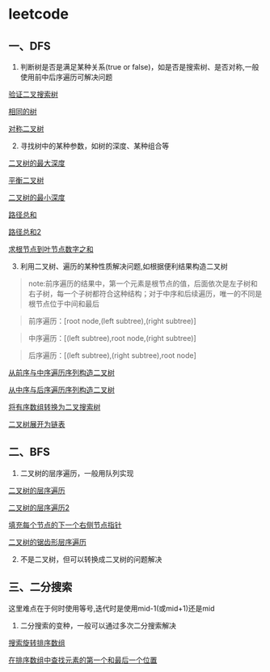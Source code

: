 # leetcode

## 一、DFS
1. 判断树是否是满足某种关系(true or false)，如是否是搜索树、是否对称,一般使用前中后序遍历可解决问题


[验证二叉搜索树](https://leetcode-cn.com/problems/validate-binary-search-tree/)

[相同的树](https://leetcode-cn.com/problems/same-tree/)

[对称二叉树](https://leetcode-cn.com/problems/symmetric-tree/)

2. 寻找树中的某种参数，如树的深度、某种组合等

[二叉树的最大深度](https://leetcode-cn.com/problems/maximum-depth-of-binary-tree/)

[平衡二叉树](https://leetcode-cn.com/problems/balanced-binary-tree/)

[二叉树的最小深度](https://leetcode-cn.com/problems/minimum-depth-of-binary-tree/)

[路径总和](https://leetcode-cn.com/problems/path-sum/)

[路径总和2](https://leetcode-cn.com/problems/path-sum-ii/)

[求根节点到叶节点数字之和](https://leetcode-cn.com/problems/sum-root-to-leaf-numbers/)

3. 利用二叉树、遍历的某种性质解决问题,如根据便利结果构造二叉树

> note:前序遍历的结果中，第一个元素是根节点的值，后面依次是左子树和右子树，每一个子树都符合这种结构；对于中序和后续遍历，唯一的不同是根节点位于中间和最后

> 前序遍历：[root node,(left subtree),(right subtree)]

> 中序遍历：[(left subtree),root node,(right subtree)]

> 后序遍历：[(left subtree),(right subtree),root node]

[从前序与中序遍历序列构造二叉树](https://leetcode-cn.com/problems/construct-binary-tree-from-preorder-and-inorder-traversal/)

[从中序与后序遍历序列构造二叉树](https://leetcode-cn.com/problems/construct-binary-tree-from-inorder-and-postorder-traversal/)

[将有序数组转换为二叉搜索树](https://leetcode-cn.com/problems/convert-sorted-array-to-binary-search-tree/)

[二叉树展开为链表](https://leetcode-cn.com/problems/flatten-binary-tree-to-linked-list/)

## 二、BFS

1. 二叉树的层序遍历，一般用队列实现

[二叉树的层序遍历](https://leetcode-cn.com/problems/binary-tree-level-order-traversal/)

[二叉树的层序遍历2](https://leetcode-cn.com/problems/binary-tree-level-order-traversal-ii/)

[填充每个节点的下一个右侧节点指针](https://leetcode-cn.com/problems/populating-next-right-pointers-in-each-node/)

[二叉树的锯齿形层序遍历](https://leetcode-cn.com/problems/binary-tree-zigzag-level-order-traversal/)

2. 不是二叉树，但可以转换成二叉树的问题解决


## 三、二分搜索

这里难点在于何时使用等号,迭代时是使用mid-1(或mid+1)还是mid

1. 二分搜索的变种，一般可以通过多次二分搜索解决

[搜索旋转排序数组](https://leetcode-cn.com/problems/search-in-rotated-sorted-array/)

[在排序数组中查找元素的第一个和最后一个位置](https://leetcode-cn.com/problems/find-first-and-last-position-of-element-in-sorted-array/)


